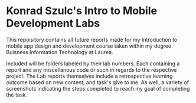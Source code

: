 # Konrad Szulc's Intro to Mobile Development Labs

This repoisitory contains all future reports made for my Introduction to mobile app design and development course taken within my degree Buisness Information Technology at Laurea.

Included will be folders labeled by their lab numbers. Each containing a report and any miscellanous code or such in regards to the respective project. The Lab reports themselves include a retrospective learning outcome based on new content, and task's give to me. As well, a variety of screenshots indicating the steps completed to reach my goal of completing the task.
